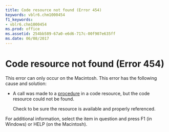 ```yaml
---
title: Code resource not found (Error 454)
keywords: vblr6.chm1000454
f1_keywords:
- vblr6.chm1000454
ms.prod: office
ms.assetid: 254bb589-67a0-e6d6-717c-00f907e635ff
ms.date: 06/08/2017
---
```



# Code resource not found (Error 454)

This error can only occur on the Macintosh. This error has the following cause and solution:



- A call was made to a [procedure](../../Glossary/vbe-glossary.md) in a code resource, but the code resource could not be found.
    
    Check to be sure the resource is available and properly referenced.
    

For additional information, select the item in question and press F1 (in Windows) or HELP (on the Macintosh).

